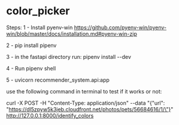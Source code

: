 # color_picker

Steps:
1 - Install pyenv-win https://github.com/pyenv-win/pyenv-win/blob/master/docs/installation.md#pyenv-win-zip

2 - pip install pipenv

3 - in the fastapi directory run: pipenv install --dev

4 - Run pipenv shell

5 - uvicorn recommender_system.api:app

use the following command in terminal to test if it works or not:

curl -X POST -H "Content-Type: application/json" --data "{\"url\": \"https://dl5zpyw5k3jeb.cloudfront.net/photos/pets/56684616/1/\"}" http://127.0.0.1:8000/identify_colors

